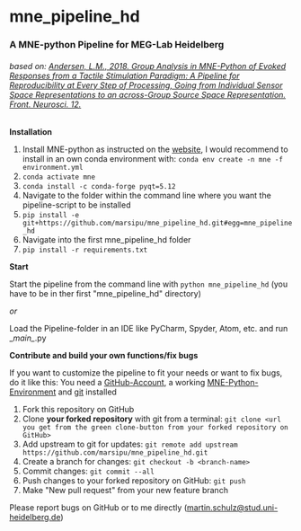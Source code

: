 # mne_pipeline_hd
### A MNE-python Pipeline for MEG-Lab Heidelberg
###### based on: [Andersen, L.M., 2018. Group Analysis in MNE-Python of Evoked Responses from a Tactile Stimulation Paradigm: A Pipeline for Reproducibility at Every Step of Processing, Going from Individual Sensor Space Representations to an across-Group Source Space Representation. Front. Neurosci. 12.](https://doi.org/10.3389/fnins.2018.00006)
**Installation**

1. Install MNE-python as instructed on the [website](https://www.martinos.org/mne/stable/install_mne_python.html),
I would recommend to install in an own conda environment with:
`conda env create -n mne -f environment.yml`
2. `conda activate mne`
3. `conda install -c conda-forge pyqt=5.12`
4. Navigate to the folder within the command line where you want the pipeline-script to be installed
5. `pip install -e git+https://github.com/marsipu/mne_pipeline_hd.git#egg=mne_pipeline_hd`
6. Navigate into the first mne_pipeline_hd folder
7. `pip install -r requirements.txt`

**Start**

Start the pipeline from the command line with `python mne_pipeline_hd` (you have to be in ther first "mne_pipeline_hd" directory)

_or_

Load the Pipeline-folder in an IDE like PyCharm, Spyder, Atom, etc. and run \__main\__.py

**Contribute and build your own functions/fix bugs**

If you want to customize the pipeline to fit your needs or want to fix bugs, do it like this:
You need a [GitHub-Account](https://github.com/), a working [MNE-Python-Environment](https://www.martinos.org/mne/stable/install_mne_python.html) and [git](https://git-scm.com/book/en/v2/Getting-Started-Installing-Git) installed
1. Fork this repository on GitHub
2. Clone **your forked repository** with git from a terminal: `git clone <url you get from the green clone-button from your forked repository on GitHub>`
3. Add upstream to git for updates: `git remote add upstream https://github.com/marsipu/mne_pipeline_hd.git`
4. Create a branch for changes: `git checkout -b <branch-name>`
5. Commit changes: `git commit --all `
6. Push changes to your forked repository on GitHub: `git push`
7. Make "New pull request" from your new feature branch


Please report bugs on GitHub or to me directly (martin.schulz@stud.uni-heidelberg.de)
